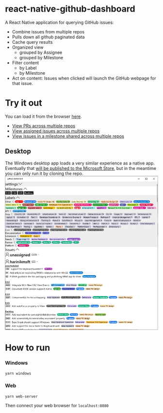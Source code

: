 # react-native-github-dashboard

A React Native application for querying GitHub issues:
- Combine issues from multiple repos
- Pulls down all github paginated data
- Cache query results
- Organized view
  - grouped by Assignee
  - grouped by Milestone
- Filter content
  - by Label
  - by Milestone
- Act on content: Issues when clicked will launch the GitHub webpage for that issue.

# Try it out

You can load it from the browser [here](https://chrisglein.github.io/github-dashboard/).

- [View PRs across multiple repos](https://chrisglein.github.io/github-dashboard/?issueType=pull_request)
- [View assigned issues across multiple repos](https://chrisglein.github.io/github-dashboard/?assignee=chrisglein)
- [View issues in a milestone shared across multiple repos](https://chrisglein.github.io/github-dashboard/?milestone=0.67)

## Desktop
The Windows desktop app loads a very similar experience as a native app. Eventually that [will be published to the Microsoft Store](https://github.com/chrisglein/react-native-github-dashboard/issues/51), but in the meantime you can only run it by cloning the repo.
![Screenshot of application](images/Screenshot.png)

# How to run

### Windows
```
yarn windows
```

### Web
```
yarn web-server
```
Then connect your web browser for `localhost:8080`
